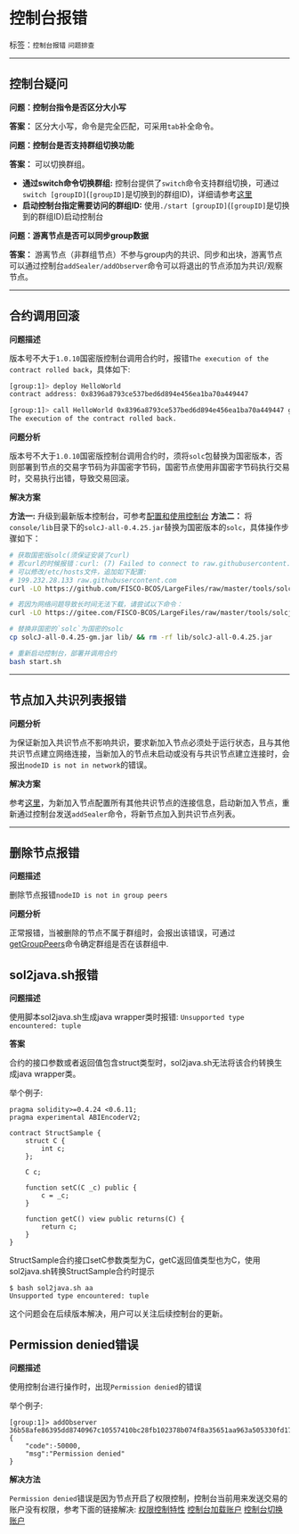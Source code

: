 # 控制台报错

标签：``控制台报错`` ``问题排查``

----

## 控制台疑问

**问题：控制台指令是否区分大小写**

**答案：** 区分大小写，命令是完全匹配，可采用`tab`补全命令。

**问题：控制台是否支持群组切换功能**

**答案：** 可以切换群组。
- **通过switch命令切换群组:** 控制台提供了`switch`命令支持群组切换，可通过`switch [groupID]`(`[groupID]`是切换到的群组ID)，详细请参考[这里](../console/console_of_java_sdk.html#switch)
- **启动控制台指定需要访问的群组ID:** 使用`./start [groupID]`(`[groupID]`是切换到的群组ID)启动控制台

**问题：游离节点是否可以同步group数据**

**答案：**
游离节点（非群组节点）不参与group内的共识、同步和出块，游离节点可以通过控制台`addSealer/addObserver`命令可以将退出的节点添加为共识/观察节点。
<hr>

## 合约调用回滚
**问题描述**

版本号不大于`1.0.10`国密版控制台调用合约时，报错`The execution of the contract rolled back`，具体如下:

```bash
[group:1]> deploy HelloWorld
contract address: 0x8396a8793ce537bed6d894e456ea1ba70a449447

[group:1]> call HelloWorld 0x8396a8793ce537bed6d894e456ea1ba70a449447 get
The execution of the contract rolled back.
```

**问题分析**

版本号不大于`1.0.10`国密版控制台调用合约时，须将`solc`包替换为国密版本，否则部署到节点的交易字节码为非国密字节码，国密节点使用非国密字节码执行交易时，交易执行出错，导致交易回滚。

**解决方案**

**方法一:** 升级到最新版本控制台，可参考[配置和使用控制台](../installation.html#id8)
**方法二：**
将`console/lib`目录下的`solcJ-all-0.4.25.jar`替换为国密版本的`solc`，具体操作步骤如下：

```bash
# 获取国密版solc(须保证安装了curl)
# 若curl的时候报错：curl: (7) Failed to connect to raw.githubusercontent.com port 443: Connection refused
# 可以修改/etc/hosts文件，追加如下配置: 
# 199.232.28.133 raw.githubusercontent.com
curl -LO https://github.com/FISCO-BCOS/LargeFiles/raw/master/tools/solcj/solcJ-all-0.4.25-gm.jar

# 若因为网络问题导致长时间无法下载，请尝试以下命令：
curl -LO https://gitee.com/FISCO-BCOS/LargeFiles/raw/master/tools/solcj/solcJ-all-0.4.25-gm.jar

# 替换非国密的`solc`为国密的solc
cp solcJ-all-0.4.25-gm.jar lib/ && rm -rf lib/solcJ-all-0.4.25.jar

# 重新启动控制台，部署并调用合约
bash start.sh
```

<hr>

## 节点加入共识列表报错

**问题分析**

为保证新加入共识节点不影响共识，要求新加入节点必须处于运行状态，且与其他共识节点建立网络连接，当新加入的节点未启动或没有与共识节点建立连接时，会报出`nodeID is not in network`的错误。

**解决方案**

参考[这里](../manual/configuration.html#p2p)，为新加入节点配置所有其他共识节点的连接信息，启动新加入节点，重新通过控制台发送`addSealer`命令，将新节点加入到共识节点列表。
<hr>

## 删除节点报错

**问题描述**

删除节点报错`nodeID is not in group peers`

**问题分析**

正常报错，当被删除的节点不属于群组时，会报出该错误，可通过[getGroupPeers](../console/console_of_java_sdk.html#getgrouppeers)命令确定群组是否在该群组中.

## sol2java.sh报错

**问题描述**

使用脚本sol2java.sh生成java wrapper类时报错: `Unsupported type encountered: tuple`

**答案**

合约的接口参数或者返回值包含struct类型时，sol2java.sh无法将该合约转换生成java wrapper类。

举个例子:
```shell
pragma solidity>=0.4.24 <0.6.11;
pragma experimental ABIEncoderV2;

contract StructSample {
    struct C {
        int c;
    };
    
    C c;
    
    function setC(C _c) public {
        c = _c;
    }
    
    function getC() view public returns(C) {
        return c;
    }
}
```

StructSample合约接口setC参数类型为C，getC返回值类型也为C，使用sol2java.sh转换StructSample合约时提示
```shell
$ bash sol2java.sh aa
Unsupported type encountered: tuple
```

这个问题会在后续版本解决，用户可以关注后续控制台的更新。

## Permission denied错误

**问题描述**

使用控制台进行操作时，出现`Permission denied`的错误

举个例子:
```shell
[group:1]> addObserver 36b58afe86395dd8740967c10557410bc28fb102378b074f8a35651aa963a505330fd17a878f28ec0bef201236fc13d6c85ae87590b240e586cd7ac3fb27950c
{
    "code":-50000,
    "msg":"Permission denied"
}
```

**解决方法**

`Permission denied`错误是因为节点开启了权限控制，控制台当前用来发送交易的账户没有权限，参考下面的链接解决:
[权限控制特性](https://fisco-bcos-documentation.readthedocs.io/zh_CN/latest/docs/design/security_control/permission_control.html)
[控制台加载账户](https://fisco-bcos-documentation.readthedocs.io/zh_CN/latest/docs/console/console.html#loadaccount)
[控制台切换账户](https://fisco-bcos-documentation.readthedocs.io/zh_CN/latest/docs/console/console.html#switchaccount)

